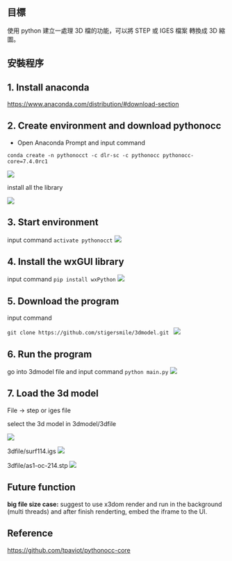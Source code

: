 
## 目標
使用 python 建立一處理 3D 檔的功能，可以將 STEP 或 IGES 檔案 轉換成 3D 縮圖。

## 安裝程序

## 1. Install anaconda
https://www.anaconda.com/distribution/#download-section

## 2. Create environment and download pythonocc 

+ Open Anaconda Prompt and input command

`conda create -n pythonocct -c dlr-sc -c pythonocc pythonocc-core=7.4.0rc1`

![](https://i.imgur.com/jFsMFPy.png)

install all the library

![](https://i.imgur.com/CxgWv9H.png)



## 3. Start environment

input command
`
activate pythonocct
`
![](https://i.imgur.com/UnsD6KA.png)


## 4. Install the wxGUI library 
input command
`pip install wxPython`
![](https://i.imgur.com/fNOo873.png)


## 5. Download the program
input command

`git clone https://github.com/stigersmile/3dmodel.git `
![](https://i.imgur.com/Jzoxgsi.png)

## 6. Run the program

go into 3dmodel file and input command
`python main.py`
![](https://i.imgur.com/bHVRVhb.png)


## 7. Load the 3d model

File -> step or iges file 

select the 3d model in 3dmodel/3dfile


![](https://i.imgur.com/GwMn1m2.png)

3dfile/surf114.igs
![](https://i.imgur.com/ZCCxXXn.png)

3dfile/as1-oc-214.stp
![](https://i.imgur.com/0bSvT6m.png)


## Future function
**big file size case:**
suggest to use x3dom render and run in the background (multi threads) and after finish renderting, embed the iframe to the UI.


## Reference
https://github.com/tpaviot/pythonocc-core
